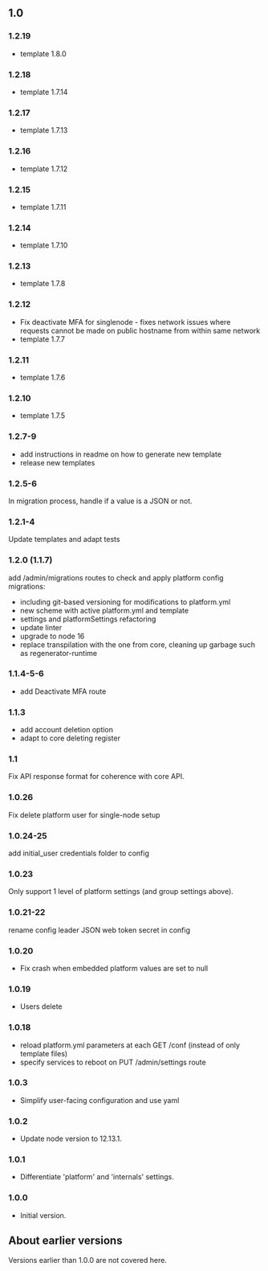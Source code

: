 ## 1.0

### 1.2.19

- template 1.8.0

### 1.2.18

- template 1.7.14

### 1.2.17

- template 1.7.13

### 1.2.16

- template 1.7.12

### 1.2.15

- template 1.7.11

### 1.2.14

- template 1.7.10

### 1.2.13

- template 1.7.8

### 1.2.12

- Fix deactivate MFA for singlenode - fixes network issues where requests cannot be made on public hostname from within same network
- template 1.7.7

### 1.2.11

- template 1.7.6

### 1.2.10

- template 1.7.5

### 1.2.7-9

- add instructions in readme on how to generate new template
- release new templates

### 1.2.5-6

In migration process, handle if a value is a JSON or not.

### 1.2.1-4

Update templates and adapt tests

### 1.2.0 (1.1.7)

add /admin/migrations routes to check and apply platform config migrations:

- including git-based versioning for modifications to platform.yml
- new scheme with active platform.yml and template
- settings and platformSettings refactoring
- update linter
- upgrade to node 16
- replace transpilation with the one from core, cleaning up garbage such as regenerator-runtime

### 1.1.4-5-6

- add Deactivate MFA route

### 1.1.3

- add account deletion option
- adapt to core deleting register

### 1.1

Fix API response format for coherence with core API.

### 1.0.26

Fix delete platform user for single-node setup

### 1.0.24-25

add initial_user credentials folder to config

### 1.0.23

Only support 1 level of platform settings (and group settings above).

### 1.0.21-22

rename config leader JSON web token secret in config

### 1.0.20

- Fix crash when embedded platform values are set to null

### 1.0.19

- Users delete

### 1.0.18

- reload platform.yml parameters at each GET /conf (instead of only template files)
- specify services to reboot on PUT /admin/settings route

### 1.0.3

- Simplify user-facing configuration and use yaml

### 1.0.2

- Update node version to 12.13.1.

### 1.0.1

- Differentiate 'platform' and 'internals' settings.

### 1.0.0

- Initial version.

## About earlier versions

Versions earlier than 1.0.0 are not covered here.
